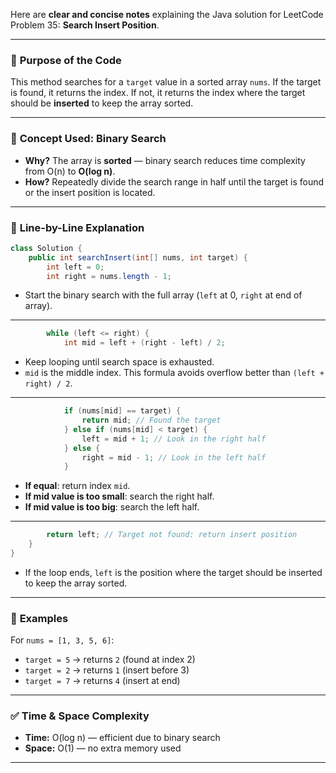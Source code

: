Here are **clear and concise notes** explaining the Java solution for LeetCode Problem 35: **Search Insert Position**.

---

### 📌 **Purpose of the Code**

This method searches for a `target` value in a sorted array `nums`. If the target is found, it returns the index.
If not, it returns the index where the target should be **inserted** to keep the array sorted.

---

### 🧠 **Concept Used: Binary Search**

* **Why?** The array is **sorted** — binary search reduces time complexity from O(n) to **O(log n)**.
* **How?** Repeatedly divide the search range in half until the target is found or the insert position is located.

---

### 📘 **Line-by-Line Explanation**

```java
class Solution {
    public int searchInsert(int[] nums, int target) {
        int left = 0;
        int right = nums.length - 1;
```

* Start the binary search with the full array (`left` at 0, `right` at end of array).

---

```java
        while (left <= right) {
            int mid = left + (right - left) / 2;
```

* Keep looping until search space is exhausted.
* `mid` is the middle index. This formula avoids overflow better than `(left + right) / 2`.

---

```java
            if (nums[mid] == target) {
                return mid; // Found the target
            } else if (nums[mid] < target) {
                left = mid + 1; // Look in the right half
            } else {
                right = mid - 1; // Look in the left half
            }
```

* **If equal**: return index `mid`.
* **If mid value is too small**: search the right half.
* **If mid value is too big**: search the left half.

---

```java
        return left; // Target not found: return insert position
    }
}
```

* If the loop ends, `left` is the position where the target should be inserted to keep the array sorted.

---

### 🧪 **Examples**

For `nums = [1, 3, 5, 6]`:

* `target = 5` → returns `2` (found at index 2)
* `target = 2` → returns `1` (insert before 3)
* `target = 7` → returns `4` (insert at end)

---

### ✅ **Time & Space Complexity**

* **Time:** O(log n) — efficient due to binary search
* **Space:** O(1) — no extra memory used

---

